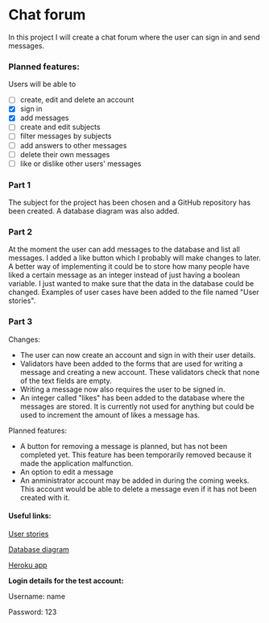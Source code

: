 # Chat forum
In this project I will create a chat forum where the user can sign in and send messages.

### Planned features:
Users will be able to
* [ ] create, edit and delete an account
* [x] sign in
* [x] add messages
* [ ] create and edit subjects
* [ ] filter messages by subjects
* [ ] add answers to other messages
* [ ] delete their own messages
* [ ] like or dislike other users' messages

### Part 1
The subject for the project has been chosen and a GitHub repository has been created. A database diagram was also added.

### Part 2
At the moment the user can add messages to the database and list all messages. I added a like button which I probably will make changes to later. A better way of implementing it could be to store how many people have liked a certain message as an integer instead of just having a boolean variable. I just wanted to make sure that the data in the database could be changed. Examples of user cases have been added to the file named "User stories".

### Part 3
Changes:
* The user can now create an account and sign in with their user details.
* Validators have been added to the forms that are used for writing a message and creating a new account. These validators check that none of the text fields are empty.
* Writing a message now also requires the user to be signed in.
* An integer called "likes" has been added to the database where the messages are stored. It is currently not used for anything but could be used to increment the amount of likes a message has.

Planned features:
* A button for removing a message is planned, but has not been completed yet. This feature has been temporarily removed because it made the application malfunction.
* An option to edit a message
* An anministrator account may be added in during the coming weeks. This account would be able to delete a message even if it has not been created with it.

#### Useful links:
[User stories](https://github.com/H4m5t3r/Keskustelufoorumi/blob/master/documentation/User%20stories.md)

[Database diagram](https://github.com/H4m5t3r/Keskustelufoorumi/blob/master/documentation/Database%20diagram.png)

[Heroku app](https://tsoha-k2020-keskustelufoorumi.herokuapp.com/)

**Login details for the test account:**

Username: name

Password: 123